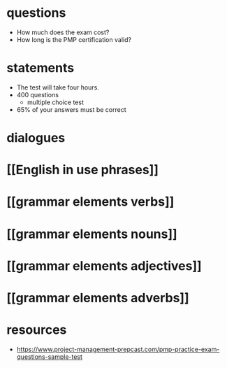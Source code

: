 # questions

- How much does the exam cost?
- How long is the PMP certification valid?

# statements
- The test will take four hours.
- 400 questions
	- multiple choice test	
- 65% of your answers must be correct
# dialogues

# [[English in use phrases]]

# [[grammar elements verbs]]

# [[grammar elements nouns]]

# [[grammar elements adjectives]]

# [[grammar elements adverbs]]

# resources
- https://www.project-management-prepcast.com/pmp-practice-exam-questions-sample-test

